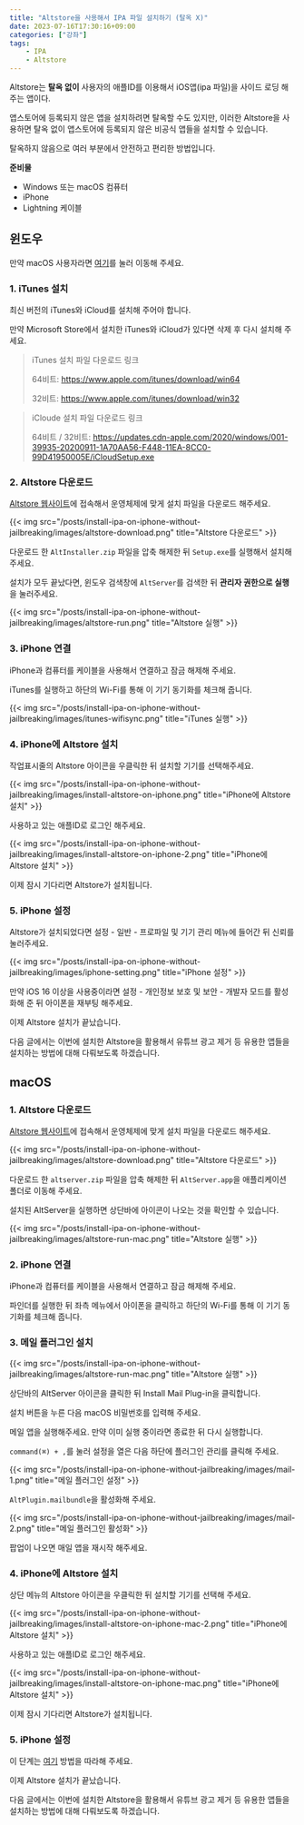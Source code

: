 ```yaml
---
title: "Altstore을 사용해서 IPA 파일 설치하기 (탈옥 X)"
date: 2023-07-16T17:30:16+09:00
categories: ["강좌"]
tags:
    - IPA
    - Altstore
---
```


Altstore는 **탈옥 없이** 사용자의 애플ID를 이용해서 iOS앱(ipa 파일)을 사이드 로딩 해주는 앱이다.

앱스토어에 등록되지 않은 앱을 설치하려면 탈옥할 수도 있지만, 이러한 Altstore을 사용하면 탈옥 없이 앱스토어에 등록되지 않은 비공식 앱들을 설치할 수 있습니다.

탈옥하지 않음으로 여러 부분에서 안전하고 편리한 방법입니다.

**준비물**

-   Windows 또는 macOS 컴퓨터
-   iPhone
-   Lightning 케이블

## 윈도우

만약 macOS 사용자라면 [여기](#macos)를 눌러 이동해 주세요.

### 1. iTunes 설치

최신 버전의 iTunes와 iCloud를 설치해 주어야 합니다.

만약 Microsoft Store에서 설치한 iTunes와 iCloud가 있다면 삭제 후 다시 설치해 주세요.

> iTunes 설치 파일 다운로드 링크
>
> 64비트: https://www.apple.com/itunes/download/win64
>
> 32비트: https://www.apple.com/itunes/download/win32

> iCloude 설치 파일 다운로드 링크
>
> 64비트 / 32비트: https://updates.cdn-apple.com/2020/windows/001-39935-20200911-1A70AA56-F448-11EA-8CC0-99D41950005E/iCloudSetup.exe

### 2. Altstore 다운로드

[Altstore 웹사이트](https://altstore.io/)에 접속해서 운영체제에 맞게 설치 파일을 다운로드 해주세요.

{{< img src="/posts/install-ipa-on-iphone-without-jailbreaking/images/altstore-download.png" title="Altstore 다운로드" >}}

다운로드 한 `AltInstaller.zip` 파일을 압축 해제한 뒤 `Setup.exe`를 실행해서 설치해주세요.

설치가 모두 끝났다면, 윈도우 검색창에 `AltServer`를 검색한 뒤 **관리자 권한으로 실행**을 눌러주세요.

{{< img src="/posts/install-ipa-on-iphone-without-jailbreaking/images/altstore-run.png" title="Altstore 실행" >}}

### 3. iPhone 연결

iPhone과 컴퓨터를 케이블을 사용해서 연결하고 잠금 해제해 주세요.

iTunes를 실행하고 하단의 Wi-Fi를 통해 이 기기 동기화를 체크해 줍니다.

{{< img src="/posts/install-ipa-on-iphone-without-jailbreaking/images/itunes-wifisync.png" title="iTunes 실행" >}}

### 4. iPhone에 Altstore 설치

작업표시줄의 Altstore 아이콘을 우클릭한 뒤 설치할 기기를 선택해주세요.

{{< img src="/posts/install-ipa-on-iphone-without-jailbreaking/images/install-altstore-on-iphone.png" title="iPhone에 Altstore 설치" >}}

사용하고 있는 애플ID로 로그인 해주세요.

{{< img src="/posts/install-ipa-on-iphone-without-jailbreaking/images/install-altstore-on-iphone-2.png" title="iPhone에 Altstore 설치" >}}

이제 잠시 기다리면 Altstore가 설치됩니다.

### 5. iPhone 설정

Altstore가 설치되었다면 설정 - 일반 - 프로파일 및 기기 관리 메뉴에 들어간 뒤 신뢰를 눌러주세요.

{{< img src="/posts/install-ipa-on-iphone-without-jailbreaking/images/iphone-setting.png" title="iPhone 설정" >}}

만약 iOS 16 이상을 사용중이라면 설정 - 개인정보 보호 및 보안 - 개발자 모드를 활성화해 준 뒤 아이폰을 재부팅 해주세요.

이제 Altstore 설치가 끝났습니다.

다음 글에서는 이번에 설치한 Altstore을 활용해서 유튜브 광고 제거 등 유용한 앱들을 설치하는 방법에 대해 다뤄보도록 하겠습니다.

## macOS

### 1. Altstore 다운로드

[Altstore 웹사이트](https://altstore.io/)에 접속해서 운영체제에 맞게 설치 파일을 다운로드 해주세요.

{{< img src="/posts/install-ipa-on-iphone-without-jailbreaking/images/altstore-download.png" title="Altstore 다운로드" >}}

다운로드 한 `altserver.zip` 파일을 압축 해제한 뒤 `AltServer.app`을 애플리케이션 폴더로 이동해 주세요.

설치된 AltServer을 실행하면 상단바에 아이콘이 나오는 것을 확인할 수 있습니다.

{{< img src="/posts/install-ipa-on-iphone-without-jailbreaking/images/altstore-run-mac.png" title="Altstore 실행" >}}

### 2. iPhone 연결

iPhone과 컴퓨터를 케이블을 사용해서 연결하고 잠금 해제해 주세요.

파인더를 실행한 뒤 좌측 메뉴에서 아이폰을 클릭하고 하단의 Wi-Fi를 통해 이 기기 동기화를 체크해 줍니다.

### 3. 메일 플러그인 설치

{{< img src="/posts/install-ipa-on-iphone-without-jailbreaking/images/altstore-run-mac.png" title="Altstore 실행" >}}

상단바의 AltServer 아이콘을 클릭한 뒤 Install Mail Plug-in을 클릭합니다.

설치 버튼을 누른 다음 macOS 비밀번호를 입력해 주세요.

메일 앱을 실행해주세요. 만약 이미 실행 중이라면 종료한 뒤 다시 실행합니다.

`command(⌘) + ,`를 눌러 설정을 열은 다음 하단에 플러그인 관리를 클릭해 주세요.

{{< img src="/posts/install-ipa-on-iphone-without-jailbreaking/images/mail-1.png" title="메일 플러그인 설정" >}}

`AltPlugin.mailbundle`을 활성화해 주세요.

{{< img src="/posts/install-ipa-on-iphone-without-jailbreaking/images/mail-2.png" title="메일 플러그인 활성화" >}}

팝업이 나오면 매일 앱을 재시작 해주세요.

### 4. iPhone에 Altstore 설치

상단 메뉴의 Altstore 아이콘을 우클릭한 뒤 설치할 기기를 선택해 주세요.

{{< img src="/posts/install-ipa-on-iphone-without-jailbreaking/images/install-altstore-on-iphone-mac-2.png" title="iPhone에 Altstore 설치" >}}

사용하고 있는 애플ID로 로그인 해주세요.

{{< img src="/posts/install-ipa-on-iphone-without-jailbreaking/images/install-altstore-on-iphone-mac.png" title="iPhone에 Altstore 설치" >}}

이제 잠시 기다리면 Altstore가 설치됩니다.

### 5. iPhone 설정

이 단계는 [여기](#5-iphone-설정) 방법을 따라해 주세요.

이제 Altstore 설치가 끝났습니다.

다음 글에서는 이번에 설치한 Altstore을 활용해서 유튜브 광고 제거 등 유용한 앱들을 설치하는 방법에 대해 다뤄보도록 하겠습니다.
